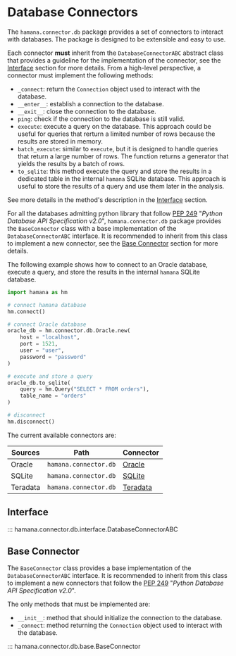 # Database Connectors

The `hamana.connector.db` package provides a set of connectors to interact with databases. The package is designed to be extensible and easy to use.

Each connector **must** inherit from the `DatabaseConnectorABC` abstract class that provides a guideline for the implementation of the connector, see the [Interface](#interface) section for more details. From a high-level perspective, a connector must implement the following methods:

- `_connect`: return the `Connection` object used to interact with the database.
- `__enter__`: establish a connection to the database.
- `__exit__`: close the connection to the database.
- `ping`: check if the connection to the database is still valid.
- `execute`: execute a query on the database. This approach could be useful for queries that rerturn a limited number of rows because the results are stored in memory.
- `batch_execute`: similar to `execute`, but it is designed to handle queries that return a large number of rows. The function returns a generator that yields the results by a batch of rows.
- `to_sqlite`: this method execute the query and store the results in a dedicated table in the internal `hamana` SQLite database. This approach is useful to store the results of a query and use them later in the analysis.

See more details in the method's description in the [Interface](#interface) section.

For all the databases admitting python library that follow [PEP 249](https://peps.python.org/pep-0249/) "*Python Database API Specification v2.0*", `hamana.connector.db` package provides the `BaseConnector` class with a base implementation of the `DatabaseConnectorABC` interface. It is recommended to inherit from this class to implement a new connector, see the [Base Connector](#base-connector) section for more details.

The following example shows how to connect to an Oracle database, execute a query, and store the results in the internal `hamana` SQLite database.

```python
import hamana as hm

# connect hamana database
hm.connect()

# connect Oracle database
oracle_db = hm.connector.db.Oracle.new(
    host = "localhost",
    port = 1521,
    user = "user",
    password = "password"
)

# execute and store a query
oracle_db.to_sqlite(
    query = hm.Query("SELECT * FROM orders"),
    table_name = "orders"
)

# disconnect
hm.disconnect()
```

The current available connectors are:

| Sources                 | Path                    | Connector                    |
|-------------------------|-------------------------|------------------------------|
| Oracle                  | `hamana.connector.db`   | [Oracle](oracle.md) |
| SQLite                  | `hamana.connector.db`   | [SQLite](sqlite.md) |
| Teradata                | `hamana.connector.db`   | [Teradata](teradata.md) |

## Interface

::: hamana.connector.db.interface.DatabaseConnectorABC

## Base Connector

The `BaseConnector` class provides a base implementation of the `DatabaseConnectorABC` interface. It is recommended to inherit from this class to implement a new connectors that follow the [PEP 249](https://peps.python.org/pep-0249/) "*Python Database API Specification v2.0*".

The only methods that must be implemented are:

- `__init__`: method that should initialize the connection to the database.
- `_connect`: method returning the `Connection` object used to interact with the database.

::: hamana.connector.db.base.BaseConnector
